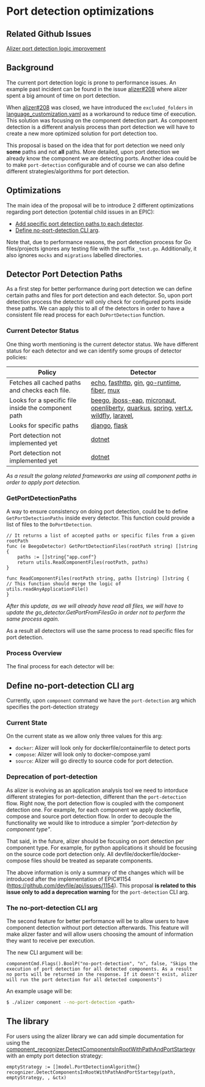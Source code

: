 # Port detection optimizations

## Related Github Issues
[Alizer port detection logic improvement](https://github.com/redhat-developer/alizer/issues/250)

## Background
The current port detection logic is prone to performance issues. An example past incident can be found in the issue [alizer#208](https://github.com/redhat-developer/alizer/issues/208) where alizer spent a big amount of time on port detection.

When [alizer#208](https://github.com/redhat-developer/alizer/issues/208) was closed, we have introduced the `excluded_folders` in [language_customization.yaml](https://github.com/redhat-developer/alizer/blob/main/go/pkg/utils/langfiles/resources/languages-customization.yml) as a workaround to reduce time of execution. This solution was focusing on the component detection part. As component detection is a different analysis process than port detection we will have to create a new more optimized solution for port detection too.

This proposal is based on the idea that for port detection we need only **some** paths and not **all** paths. More detailed, upon port detection we already know the component we are detecting ports. Another idea could be to make `port-detection` configurable and of course we can also define different strategies/algorithms for port detection.

## Optimizations
The main idea of the proposal will be to introduce 2 different optimizations regarding port detection (potential child issues in an EPIC):

* [Add specific port detection paths to each detector](#detector-port-detection-paths).
* [Define no-port-detection CLI arg](#define-no-port-detection-cli-arg).

Note that, due to performance reasons, the port detection process for Go files/projects ignores any testing file with the suffix `_test.go`. Additionally, it also ignores `mocks` and `migrations` labelled directories.

## Detector Port Detection Paths
As a first step for better performance during port detection we can define certain paths and files for port detection and each detector. So, upon port detection process the detector will only check for configured ports inside these paths. We can apply this to all of the detectors in order to have a consistent file read process for each `DoPortDetection` function.

### Current Detector Status
One thing worth mentioning is the current detector status. We have different status for each detector and we can identify some groups of detector policies:

| Policy                                              | Detector                                                                                                                                                                                                                                                                                                                                                                                                                                                                                                                                                                                                                                                                                                                                                                                                                                                                                                                                                                                                                                                                                                                                                                            |
|-----------------------------------------------------|-------------------------------------------------------------------------------------------------------------------------------------------------------------------------------------------------------------------------------------------------------------------------------------------------------------------------------------------------------------------------------------------------------------------------------------------------------------------------------------------------------------------------------------------------------------------------------------------------------------------------------------------------------------------------------------------------------------------------------------------------------------------------------------------------------------------------------------------------------------------------------------------------------------------------------------------------------------------------------------------------------------------------------------------------------------------------------------------------------------------------------------------------------------------------------------|
| Fetches all cached paths and checks each file.      | [echo](https://github.com/redhat-developer/alizer/blob/main/go/pkg/apis/enricher/framework/go/echo_detector.go#L36), [fasthttp](https://github.com/redhat-developer/alizer/blob/main/go/pkg/apis/enricher/framework/go/fasthttp_detector.go#L36), [gin](https://github.com/redhat-developer/alizer/blob/main/go/pkg/apis/enricher/framework/go/gin_detector.go#L36), [go-runtime](https://github.com/redhat-developer/alizer/blob/main/go/pkg/apis/enricher/framework/go/go_detector.go#L36), [fiber](https://github.com/redhat-developer/alizer/blob/main/go/pkg/apis/enricher/framework/go/gofiber_detector.go#L36), [mux](https://github.com/redhat-developer/alizer/blob/main/go/pkg/apis/enricher/framework/go/mux_detector.go#L36)                                                                                                                                                                                                                                                                                                                                                                                                                                            |
| Looks for a specific file inside the component path | [beego](https://github.com/redhat-developer/alizer/blob/main/go/pkg/apis/enricher/framework/go/gin_detector.go#LL36C30-L36C30), [jboss-eap](https://github.com/redhat-developer/alizer/blob/main/go/pkg/apis/enricher/framework/java/jboss_eap_detector.go#L33), [micronaut](https://github.com/redhat-developer/alizer/blob/main/go/pkg/apis/enricher/framework/java/micronaut_detector.go#L49), [openliberty](https://github.com/redhat-developer/alizer/blob/main/go/pkg/apis/enricher/framework/java/openliberty_detector.go#L43), [quarkus](https://github.com/redhat-developer/alizer/blob/main/go/pkg/apis/enricher/framework/java/quarkus_detector.go#L55), [spring](https://github.com/redhat-developer/alizer/blob/main/go/pkg/apis/enricher/framework/java/spring_detector.go#L49), [vert.x](https://github.com/redhat-developer/alizer/blob/main/go/pkg/apis/enricher/framework/java/vertx_detector.go#L44), [wildfly](https://github.com/redhat-developer/alizer/blob/main/go/pkg/apis/enricher/framework/java/wildfly_detector.go#L33),  [laravel](https://github.com/redhat-developer/alizer/blob/main/go/pkg/apis/enricher/framework/php/laravel_detector.go#L32),  |
| Looks for specific paths                            | [django](https://github.com/redhat-developer/alizer/blob/main/go/pkg/apis/enricher/framework/python/django_detector.go#L30), [flask](https://github.com/redhat-developer/alizer/blob/main/go/pkg/apis/enricher/framework/python/flask_detector.go)                                                                                                                                                                                                                                                                                                                                                                                                                                                                                                                                                                                                                                                                                                                                                                                                                                                                                                                                  |
| Port detection not implemented yet                  | [dotnet](https://github.com/redhat-developer/alizer/blob/main/go/pkg/apis/enricher/framework/dotnet/dotnet_detector.go#L54)                                                                                                                                                                                                                                                                                                                                                                                                                                                                                                                                                                                                                                                                                                                                                                                                                                                                                                                                                                                                                                                         |                                                                                                                                                                                                                                                                                                                                                                                                                                                                                                                                                                                                                                                                                                                                                                                                                                                                                                                     |
| Port detection not implemented yet                  | [dotnet](https://github.com/redhat-developer/alizer/blob/main/go/pkg/apis/enricher/framework/dotnet/dotnet_detector.go#L54)    

*As a result the golang related frameworks are using all component paths in order to apply port detection.*

### GetPortDetectionPaths
A way to ensure consistency on doing port detection, could be to define `GetPortDetectionPaths` inside every detector. This function could provide a list of files to the `DoPortDetection`.

```golang
// It returns a list of accepted paths or specific files from a given rootPath
func (e BeegoDetector) GetPortDetectionFiles(rootPath string) []string {
	paths := []string{"app.conf"}
	return utils.ReadComponentFiles(rootPath, paths)
}

func ReadComponentFiles(rootPath string, paths []string) []string {
// This function should merge the logic of utils.readAnyApplicationFile()
}
```

*After this update, as we will already have read all files, we will have to update the go_detector.GetPortFromFilesGo in order not to perform the same process again.*

As a result all detectors will use the same process to read specific files for port detection.

### Process Overview
The final process for each detector will be:

## Define no-port-detection CLI arg
Currently, upon `component` command we have the `port-detection` arg which specifies the port-detection strategy

### Current State
On the current state as we allow only three values for this arg:

* `docker`: Alizer will look only for dockerfile/containerfile to detect ports
* `compose`: Alizer will look only to docker-compose.yaml
* `source`: Alizer will go directly to source code for port detection.

### Deprecation of port-detection
As alizer is evolving as an application analysis tool we need to intorduce different strategies for port-detection, different than the `port-detection` flow. Right now, the port detection flow is coupled with the component detection one. For example, for each component we apply dockerfile, compose and source port detection flow. In order to decouple the functionality we would like to introduce a simpler *"port-detection by component type"*.

That said, in the future, alizer should be focusing on port detection per component type. For example, for python applications it should be focusing on the source code port detection only. All devfile/dockerfile/docker-compose files should be treated as separate components.

The above information is only a summary of the changes which will be introduced after the implementation of EPIC#1154 (https://github.com/devfile/api/issues/1154). This proposal **is related to this issue only to add a deprecation warning** for the `port-detection` CLI arg.

### The no-port-detection CLI arg
The second feature for better performance will be to allow users to have component detection without port detection afterwards. This feature will make alizer faster and will allow users choosing the amount of information they want to receive per execution.

The new CLI argument will be:
```golang
componentCmd.Flags().BoolP("no-port-detection", "n", false, "Skips the execution of port detection for all detected components. As a result no ports will be returned in the response. If it doesn't exist, alizer will run the port detection for all detected components")
```
An example usage will be:
```bash
$ ./alizer component --no-port-detection <path>
```

## The library
For users using the alizer library we can add simple documentation for using the [component_recognizer.DetectComponentsInRootWithPathAndPortStartegy](https://github.com/redhat-developer/alizer/blob/main/go/pkg/apis/recognizer/component_recognizer.go#L41) with an empty port detection strategy:

```golang
emptyStrategy := []model.PortDetectionAlgorithm{}
recognizer.DetectComponentsInRootWithPathAndPortStartegy(path, emptyStrategy, , &ctx)
```
